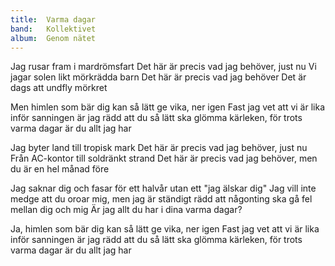 ```yaml
---
title:  Varma dagar
band:   Kollektivet
album:  Genom nätet
---
```


Jag rusar fram i mardrömsfart
Det här är precis vad jag behöver, just nu
Vi jagar solen likt mörkrädda barn
Det här är precis vad jag behöver
Det är dags att undfly mörkret

Men himlen som bär dig
kan så lätt ge vika, ner igen
Fast jag vet att vi är lika inför sanningen
är jag rädd att du så lätt ska glömma kärleken,
för trots varma dagar är du allt jag har

Jag byter land till tropisk mark
Det här är precis vad jag behöver, just nu
Från AC-kontor till soldränkt strand
Det här är precis vad jag behöver,
men du är en hel månad före

Jag saknar dig
och fasar för ett halvår
utan ett "jag älskar dig"
Jag vill inte medge att du oroar mig,
men jag är ständigt rädd
att någonting ska gå fel
mellan dig och mig
Är jag allt du har i dina varma dagar?

Ja, himlen som bär dig
kan så lätt ge vika, ner igen
Fast jag vet att vi är lika inför sanningen
är jag rädd att du så lätt ska glömma kärleken,
för trots varma dagar är du allt jag har